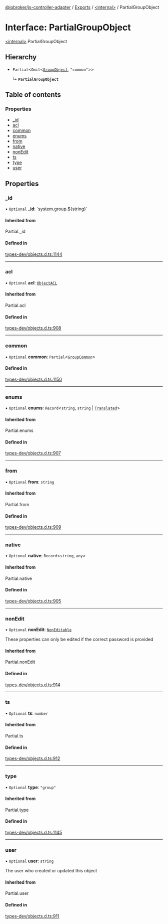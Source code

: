 [@iobroker/js-controller-adapter](../README.md) / [Exports](../modules.md) / [\<internal\>](../modules/internal_.md) / PartialGroupObject

# Interface: PartialGroupObject

[\<internal\>](../modules/internal_.md).PartialGroupObject

## Hierarchy

- `Partial`\<`Omit`\<[`GroupObject`](internal_.GroupObject.md), ``"common"``\>\>

  ↳ **`PartialGroupObject`**

## Table of contents

### Properties

- [\_id](internal_.PartialGroupObject.md#_id)
- [acl](internal_.PartialGroupObject.md#acl)
- [common](internal_.PartialGroupObject.md#common)
- [enums](internal_.PartialGroupObject.md#enums)
- [from](internal_.PartialGroupObject.md#from)
- [native](internal_.PartialGroupObject.md#native)
- [nonEdit](internal_.PartialGroupObject.md#nonedit)
- [ts](internal_.PartialGroupObject.md#ts)
- [type](internal_.PartialGroupObject.md#type)
- [user](internal_.PartialGroupObject.md#user)

## Properties

### \_id

• `Optional` **\_id**: \`system.group.$\{string}\`

#### Inherited from

Partial.\_id

#### Defined in

[types-dev/objects.d.ts:1144](https://github.com/ioBroker/ioBroker.js-controller/blob/4e8189ae010aadbff9fb35ee4b3861b5e29992c4/packages/types-dev/objects.d.ts#L1144)

___

### acl

• `Optional` **acl**: [`ObjectACL`](internal_.ObjectACL.md)

#### Inherited from

Partial.acl

#### Defined in

[types-dev/objects.d.ts:908](https://github.com/ioBroker/ioBroker.js-controller/blob/4e8189ae010aadbff9fb35ee4b3861b5e29992c4/packages/types-dev/objects.d.ts#L908)

___

### common

• `Optional` **common**: `Partial`\<[`GroupCommon`](internal_.GroupCommon.md)\>

#### Defined in

[types-dev/objects.d.ts:1150](https://github.com/ioBroker/ioBroker.js-controller/blob/4e8189ae010aadbff9fb35ee4b3861b5e29992c4/packages/types-dev/objects.d.ts#L1150)

___

### enums

• `Optional` **enums**: `Record`\<`string`, `string` \| [`Translated`](../modules/internal_.md#translated)\>

#### Inherited from

Partial.enums

#### Defined in

[types-dev/objects.d.ts:907](https://github.com/ioBroker/ioBroker.js-controller/blob/4e8189ae010aadbff9fb35ee4b3861b5e29992c4/packages/types-dev/objects.d.ts#L907)

___

### from

• `Optional` **from**: `string`

#### Inherited from

Partial.from

#### Defined in

[types-dev/objects.d.ts:909](https://github.com/ioBroker/ioBroker.js-controller/blob/4e8189ae010aadbff9fb35ee4b3861b5e29992c4/packages/types-dev/objects.d.ts#L909)

___

### native

• `Optional` **native**: `Record`\<`string`, `any`\>

#### Inherited from

Partial.native

#### Defined in

[types-dev/objects.d.ts:905](https://github.com/ioBroker/ioBroker.js-controller/blob/4e8189ae010aadbff9fb35ee4b3861b5e29992c4/packages/types-dev/objects.d.ts#L905)

___

### nonEdit

• `Optional` **nonEdit**: [`NonEditable`](internal_.NonEditable.md)

These properties can only be edited if the correct password is provided

#### Inherited from

Partial.nonEdit

#### Defined in

[types-dev/objects.d.ts:914](https://github.com/ioBroker/ioBroker.js-controller/blob/4e8189ae010aadbff9fb35ee4b3861b5e29992c4/packages/types-dev/objects.d.ts#L914)

___

### ts

• `Optional` **ts**: `number`

#### Inherited from

Partial.ts

#### Defined in

[types-dev/objects.d.ts:912](https://github.com/ioBroker/ioBroker.js-controller/blob/4e8189ae010aadbff9fb35ee4b3861b5e29992c4/packages/types-dev/objects.d.ts#L912)

___

### type

• `Optional` **type**: ``"group"``

#### Inherited from

Partial.type

#### Defined in

[types-dev/objects.d.ts:1145](https://github.com/ioBroker/ioBroker.js-controller/blob/4e8189ae010aadbff9fb35ee4b3861b5e29992c4/packages/types-dev/objects.d.ts#L1145)

___

### user

• `Optional` **user**: `string`

The user who created or updated this object

#### Inherited from

Partial.user

#### Defined in

[types-dev/objects.d.ts:911](https://github.com/ioBroker/ioBroker.js-controller/blob/4e8189ae010aadbff9fb35ee4b3861b5e29992c4/packages/types-dev/objects.d.ts#L911)
